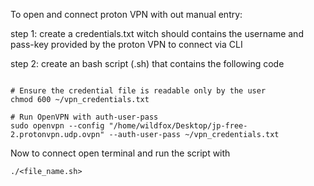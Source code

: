 To open and connect proton VPN with out manual entry:

step 1: create a credentials.txt  witch should contains  the username and pass-key provided by the proton VPN to connect via CLI

step 2: create an bash script (.sh) that contains the following code
```#!/bin/bash

# Ensure the credential file is readable only by the user
chmod 600 ~/vpn_credentials.txt

# Run OpenVPN with auth-user-pass
sudo openvpn --config "/home/wildfox/Desktop/jp-free-2.protonvpn.udp.ovpn" --auth-user-pass ~/vpn_credentials.txt
```

Now to connect open terminal and run the script with 
```
./<file_name.sh>

```